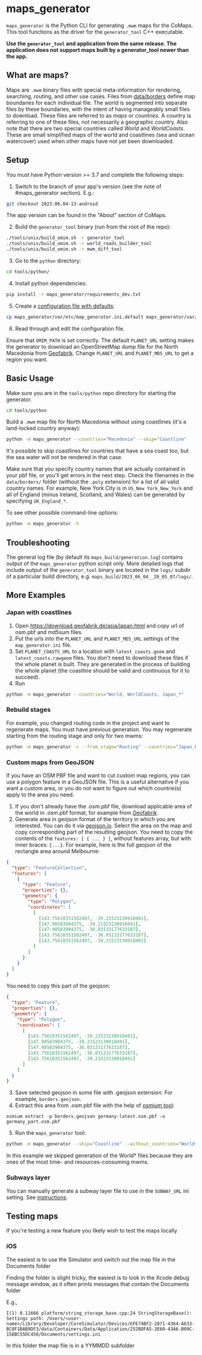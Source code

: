 # maps_generator

`maps_generator` is the Python CLI for generating `.mwm` maps for the CoMaps. This tool functions as the driver for the `generator_tool` C++ executable.

**Use the `generator_tool` and application from the same release. The application does not support
maps built by a generator_tool newer than the app.**

## What are maps?

Maps are `.mwm` binary files with special meta-information for rendering, searching, routing, and other use cases.
Files from [data/borders](https://codeberg.org/comaps/comaps/src/branch/main/data/borders) define map boundaries for each individual file. The world is segmented into separate files by these boundaries, with the intent of having manageably small files to download. These files are referred to as *maps* or *countries*. A country is referring to one of these files, not necessarily a geographic country. Also note that there are two special countries called *World* and *WorldCoasts*. These are small simplified maps of the world and coastlines (sea and ocean watercover) used when other maps have not yet been downloaded.

## Setup

You must have Python version >= 3.7 and complete the following steps:

1. Switch to the branch of your app's version (see the note of #maps_generator section). E.g.:

```sh
git checkout 2023.06.04-13-android
```

The app version can be found in the "About" section of CoMaps.

2. Build the `generator_tool` binary (run from the root of the repo):

```sh
./tools/unix/build_omim.sh -r generator_tool
./tools/unix/build_omim.sh -r world_roads_builder_tool
./tools/unix/build_omim.sh -r mwm_diff_tool
```

3. Go to the `python` directory:

```sh
cd tools/python/
```

4. Install python dependencies:

```sh
pip install -r maps_generator/requirements_dev.txt
```

5. Create a [configuration file with defaults](https://codeberg.org/comaps/comaps/src/branch/main/tools/python/maps_generator/var/etc/map_generator.ini.default):

```sh
cp maps_generator/var/etc/map_generator.ini.default maps_generator/var/etc/map_generator.ini
```

6. Read through and edit the configuration file.

Ensure that `OMIM_PATH` is set correctly.
The default `PLANET_URL` setting makes the generator to download an OpenStreetMap dump file for the North Macedonia from [Geofabrik](http://download.geofabrik.de/index.html). Change `PLANET_URL` and `PLANET_MD5_URL` to get a region you want.

## Basic Usage

Make sure you are in the `tools/python` repo directory for starting the generator.

```sh
cd tools/python
```

Build a `.mwm` map file for North Macedonia without using coastlines (it's a land-locked country anyway):
```sh
python -m maps_generator --countries="Macedonia" --skip="Coastline"
```

It's possible to skip coastlines for countries that have a sea coast too, but the sea water will not be rendered in that case.

Make sure that you specify country names that are actually contained in your pbf file, or you'll get errors in the next step. Check the filenames in the `data/borders/` folder (without the `.poly` extension) for a list of all valid country names. For example, New York City is in `US_New York_New_York` and all of England (minus Ireland, Scotland, and Wales) can be generated by specifying `UK_England_*`.

To see other possible command-line options:
```sh
python -m maps_generator -h
```

## Troubleshooting

The general log file (by default its `maps_build/generation.log`) contains output of the `maps_generator` python script only. More detailed logs that include output of the `generator_tool` binary are located in the `logs/` subdir of a particular build directory, e.g. `maps_build/2023_06_04__20_05_07/logs/`.

## More Examples

### Japan with coastlines

1. Open https://download.geofabrik.de/asia/japan.html and copy url of osm.pbf and md5sum files.
2. Put the urls into the `PLANET_URL` and `PLANET_MD5_URL` settings of the `map_generator.ini` file.
3. Set `PLANET_COASTS_URL` to a location with `latest_coasts.geom` and `latest_coasts.rawgeom` files. You don't need to download these files if the whole planet is built. They are generated in the process of building the whole planet (the coastline should be valid and continuous for it to succeed).
4. Run

```sh
python -m maps_generator --countries="World, WorldCoasts, Japan_*"
```

### Rebuild stages

For example, you changed routing code in the project and want to regenerate maps.
You must have previous generation. You may regenerate starting from the routing stage and only for two mwms:

```sh
python -m maps_generator -c --from_stage="Routing" --countries="Japan_Kinki Region_Osaka_Osaka, Japan_Chugoku Region_Tottori"
```

### Custom maps from GeoJSON

If you have an OSM PBF file and want to cut custom map regions, you can use a polygon feature in a GeoJSON file. This is a useful alternative if you want a custom area, or you do not want to figure out which countrie(s) apply to the area you need.

1. If you don't already have the .osm.pbf file, download applicable area of the world in .osm.pbf format, for example from [Geofabrik](http://download.geofabrik.de/index.html).
2. Generate area in geojson format of the territory in which you are interested. You can do it via [geojson.io](http://geojson.io/). Select the area on the map and copy corresponding part of the resulting geojson. You need to copy the contents of the `features: [ { ... } ]`, without features array, but with inner braces: `{...}`. For example, here is the full geojson of the rectangle area around Melbourne:

```json
{
  "type": "FeatureCollection",
  "features": [
    {
      "type": "Feature",
      "properties": {},
      "geometry": {
        "type": "Polygon",
        "coordinates": [
          [
            [143.75610351562497, -39.21523130910491],
            [147.98583984375, -39.21523130910491],
            [147.98583984375, -36.03133177633187],
            [143.75610351562497, -36.03133177633187],
            [143.75610351562497, -39.21523130910491]
          ]
        ]
      }
    }
  ]
}
```

You need to copy this part of the geojson:

```json
{
  "type": "Feature",
  "properties": {},
  "geometry": {
    "type": "Polygon",
    "coordinates": [
      [
        [143.75610351562497, -39.21523130910491],
        [147.98583984375, -39.21523130910491],
        [147.98583984375, -36.03133177633187],
        [143.75610351562497, -36.03133177633187],
        [143.75610351562497, -39.21523130910491]
      ]
    ]
  }
}
```

3. Save selected geojson in some file with .geojson extension. For example, `borders.geojson`.
4. Extract this area from .osm.pbf file with the help of [osmium tool](https://osmcode.org/osmium-tool/):

```
osmium extract -p borders.geojson germany-latest.osm.pbf -o germany_part.osm.pbf
```

5. Run the `maps_generator` tool:

```sh
python -m maps_generator --skip="Coastline" --without_countries="World*"
```

In this example we skipped generation of the World\* files because they are ones of the most time- and resources-consuming mwms.

### Subways layer

You can manually generate a subway layer file to use in the `SUBWAY_URL` ini setting. See [instructions](https://codeberg.org/comaps/comaps/src/branch/main/docs/SUBWAY_GENERATION.md).

## Testing maps
If you're testing a new feature you likely wish to test the maps locally
### iOS
The easiest is to use the Simulator and switch out the map file in the Documents folder

Finding the folder is slight tricky, the easiest is to look in the Xcode debug message window, as it often prints messages that contain the Documents folder

E.g.,
```
I(1) 0.11666 platform/string_storage_base.cpp:24 StringStorageBase(): Settings path: /Users/<user-name>/Library/Developer/CoreSimulator/Devices/EFE74BF2-2871-4364-A633-BC8F1BAB9DF3/data/Containers/Data/Application/252BDFA5-3E60-43A6-B09C-158BC55DC450/Documents/settings.ini
```
In this folder the map file is in a YYMMDD subfolder
